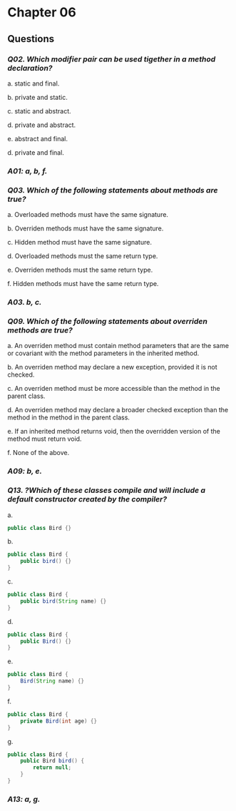# Chapter 06

## Questions

### _Q02. Which modifier pair can be used tigether in a method declaration?_

a. static and final.

b. private and static.

c. static and abstract.

d. private and abstract.

e. abstract and final.

d. private and final.

### _A01: a, b, f._

### _Q03. Which of the following statements about methods are true?_

a. Overloaded methods must have the same signature.

b. Overriden methods must have the same signature.

c. Hidden method must have the same signature.

d. Overloaded methods must the same return type.

e. Overriden methods must the same return type.

f. Hidden methods must have the same return type.

### _A03. b, c._

### _Q09. Which of the following statements about overriden methods are true?_

a. An overriden method must contain method parameters that are the same or covariant with the method parameters in the inherited method.

b. An overriden method may declare a new exception, provided it is not checked.

c. An overriden method must be more accessible than the method in the parent class.

d. An overriden method may declare a broader checked exception than the method in the method in the parent class.

e. If an inherited method returns void, then the overridden version of the method must return void. 

f. None of the above.

### _A09: b, e._


### _Q13. ?Which of these classes compile and will include a default constructor created by the compiler?_

a.
```java
public class Bird {}
```
b.
```java
public class Bird {
    public bird() {}
}
```
c.
```java
public class Bird {
    public bird(String name) {}
}
```
d.
```java
public class Bird {
    public Bird() {}
}
```
e.
```java
public class Bird {
    Bird(String name) {}
}
```
f.
```java
public class Bird {
    private Bird(int age) {}
}
```
g.
```java
public class Bird {
    public Bird bird() {
        return null;
    }
}
```

### _A13: a, g._ 
